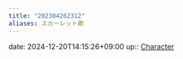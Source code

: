 ```yaml
---
title: "202304262312"
aliases: スカーレット卿
---
```


date: 2024-12-20T14:15:26+09:00
up:: [Character](202305011425.md)


